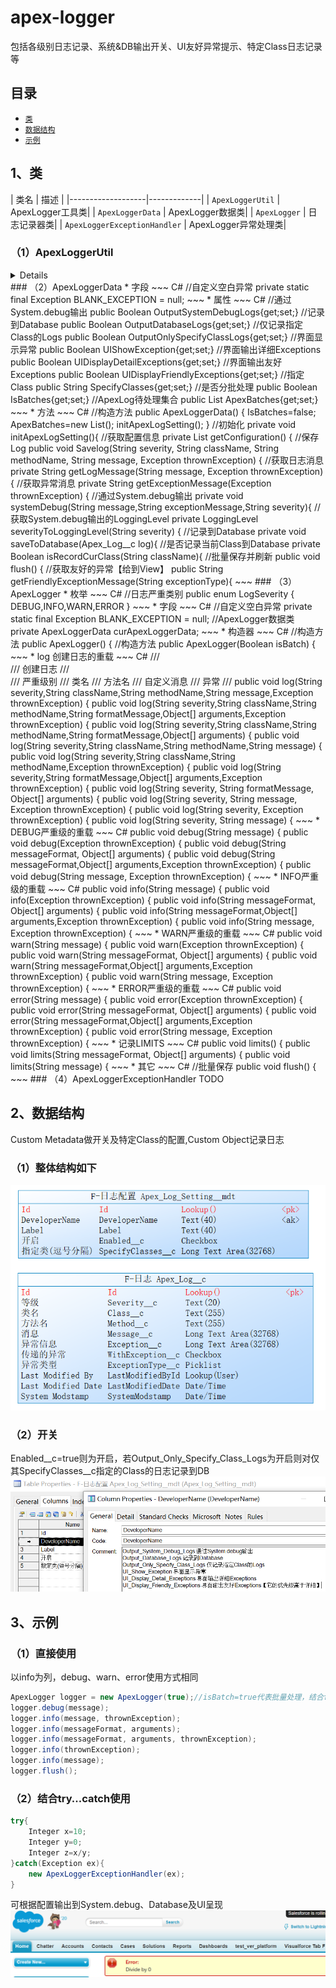 # apex-logger
包括各级别日志记录、系统&amp;DB输出开关、UI友好异常提示、特定Class日志记录等

## 目录
- [`类`](#is-class)
- [`数据结构`](#is-data)
- [`示例`](#is-example)

## 1、类
<a name="is-class"></a>
| 类名 | 描述 |
|-------------------|-------------|
| `ApexLoggerUtil` 		| ApexLogger工具类|
| `ApexLoggerData` 		| ApexLogger数据类|
| `ApexLogger` 		    | 日志记录器类|
| `ApexLoggerExceptionHandler` 		| ApexLogger异常处理类|
### （1）ApexLoggerUtil
<details>
* 内部类
    * Caller 调用者实体类
    ~~~ C#
    public class Caller {
        public String className { get; set; }
        public String methodName { get; set; }
    ~~~
    * Reflector 反射类（获取调用者）
    ~~~ C#
    String stacktrace = new NullPointerException().getStackTraceString();
    Matcher matcher = callerPattern.matcher(stacktrace);

    Caller caller = new Caller();
    //获取第一级的调用者
    while (matcher.find()) {
    List<String> haystack = matcher.group(1).split('\\.');
    caller.methodName = haystack.remove(haystack.size() - 1);
    caller.className = String.join(haystack, '.');
    }
    ~~~
</details>
### （2）ApexLoggerData
* 字段
~~~ C#
//自定义空白异常
private static final Exception BLANK_EXCEPTION = null;
~~~
* 属性
~~~ C#
//通过System.debug输出
public Boolean OutputSystemDebugLogs{get;set;}
//记录到Database
public Boolean OutputDatabaseLogs{get;set;}
//仅记录指定Class的Logs
public Boolean OutputOnlySpecifyClassLogs{get;set;}
//界面显示异常
public Boolean UIShowException{get;set;}
//界面输出详细Exceptions
public Boolean UIDisplayDetailExceptions{get;set;}
//界面输出友好Exceptions
public Boolean UIDisplayFriendlyExceptions{get;set;}
//指定Class
public String SpecifyClasses{get;set;}
//是否分批处理
public Boolean IsBatches{get;set;}
//ApexLog待处理集合
public List<Apex_Log__c> ApexBatches{get;set;}
~~~
* 方法
~~~ C#
//构造方法
public ApexLoggerData() {
    IsBatches=false;
    ApexBatches=new List<Apex_Log__c>();
    initApexLogSetting();
}
//初始化
private void initApexLogSetting(){
//获取配置信息
private List<Apex_Log_Setting__mdt> getConfiguration() {
//保存Log
public void Savelog(String severity, String className, String methodName, String message, Exception thrownException) {
//获取日志消息
private String getLogMessage(String message, Exception thrownException) {
//获取异常消息
private String getExceptionMessage(Exception thrownException) {
//通过System.debug输出
private void systemDebug(String message,String exceptionMessage,String severity){
//获取System.debug输出的LoggingLevel
private LoggingLevel severityToLoggingLevel(String severity) {
//记录到Database
private void saveToDatabase(Apex_Log__c log){
//是否记录当前Class到Database
private Boolean isRecordCurClass(String className){
//批量保存并刷新
public void flush() {
//获取友好的异常【给到View】
public String getFriendlyExceptionMessage(String exceptionType){
~~~
### （3）ApexLogger
* 枚举
~~~ C#
 //日志严重类别
public enum LogSeverity {
    DEBUG,INFO,WARN,ERROR
}
~~~
* 字段
~~~ C#
//自定义空白异常
private static final Exception BLANK_EXCEPTION = null;
//ApexLogger数据类
private ApexLoggerData curApexLoggerData;
~~~
* 构造器
~~~ C#
//构造方法
public ApexLogger() {
//构造方法
public ApexLogger(Boolean isBatch) {
~~~
* log 创建日志的重载
~~~ C#
/// <summary>
/// 创建日志
/// </summary>
/// <param name="severity">严重级别</param>
/// <param name="className">类名</param>
/// <param name="methodName">方法名</param>
/// <param name="message">自定义消息</param>
/// <param name="thrownException">异常</param>
/// <returns></returns>
public void log(String severity,String className,String methodName,String message,Exception thrownException) {
public void log(String severity,String className,String methodName,String formatMessage,Object[] arguments,Exception thrownException) {
public void log(String severity,String className,String methodName,String formatMessage,Object[] arguments) {
public void log(String severity,String className,String methodName,String message) {
public void log(String severity,String className,String methodName,Exception thrownException) {
public void log(String severity,String formatMessage,Object[] arguments,Exception thrownException) {
public void log(String severity, String formatMessage, Object[] arguments) {
public void log(String severity, String message, Exception thrownException) {
public void log(String severity, Exception thrownException) {
public void log(String severity, String message) {
~~~
* DEBUG严重级的重载
~~~ C#
public void debug(String message) {
public void debug(Exception thrownException) {
public void debug(String messageFormat, Object[] arguments) {
public void debug(String messageFormat,Object[] arguments,Exception thrownException) {
public void debug(String message, Exception thrownException) {
~~~
* INFO严重级的重载
~~~ C#
public void info(String message) {
public void info(Exception thrownException) {
public void info(String messageFormat, Object[] arguments) {
public void info(String messageFormat,Object[] arguments,Exception thrownException) {
public void info(String message, Exception thrownException) {
~~~
* WARN严重级的重载
~~~ C#
public void warn(String message) {
public void warn(Exception thrownException) {
public void warn(String messageFormat, Object[] arguments) {
public void warn(String messageFormat,Object[] arguments,Exception thrownException) {
public void warn(String message, Exception thrownException) {
~~~
* ERROR严重级的重载
~~~ C#
public void error(String message) {
public void error(Exception thrownException) {
public void error(String messageFormat, Object[] arguments) {
public void error(String messageFormat,Object[] arguments,Exception thrownException) {
public void error(String message, Exception thrownException) {
~~~
* 记录LIMITS
~~~ C#
public void limits() {
public void limits(String messageFormat, Object[] arguments) {
public void limits(String message) {
~~~
* 其它
~~~ C#
//批量保存
public void flush() {
~~~
### （4）ApexLoggerExceptionHandler
TODO


## 2、数据结构
<a name="is-data"></a>
Custom Metadata做开关及特定Class的配置,Custom Object记录日志
### （1）整体结构如下
![](https://github.com/fearless87/apex-logger/blob/master/image/db-log.png)

### （2）开关
Enabled__c=true则为开启，若Output_Only_Specify_Class_Logs为开启则对仅其SpecifyClasses__c指定的Class的日志记录到DB
![](https://github.com/fearless87/apex-logger/blob/master/image/log-setting.png)


## 3、示例
<a name="is-example"></a>
### （1）直接使用
以info为列，debug、warn、error使用方式相同
~~~ C#
ApexLogger logger = new ApexLogger(true);//isBatch=true代表批量处理，结合flush()一次性提交
logger.debug(message);
logger.info(message, thrownException);
logger.info(messageFormat, arguments);
logger.info(messageFormat, arguments, thrownException);
logger.info(thrownException);
logger.info(message);
logger.flush();
~~~
### （2）结合try...catch使用
~~~ C#
try{
    Integer x=10;
    Integer y=0;
    Integer z=x/y;
}catch(Exception ex){
    new ApexLoggerExceptionHandler(ex);
}
~~~
可根据配置输出到System.debug、Database及UI呈现
![](https://github.com/fearless87/apex-logger/blob/master/image/messages-error.png)

